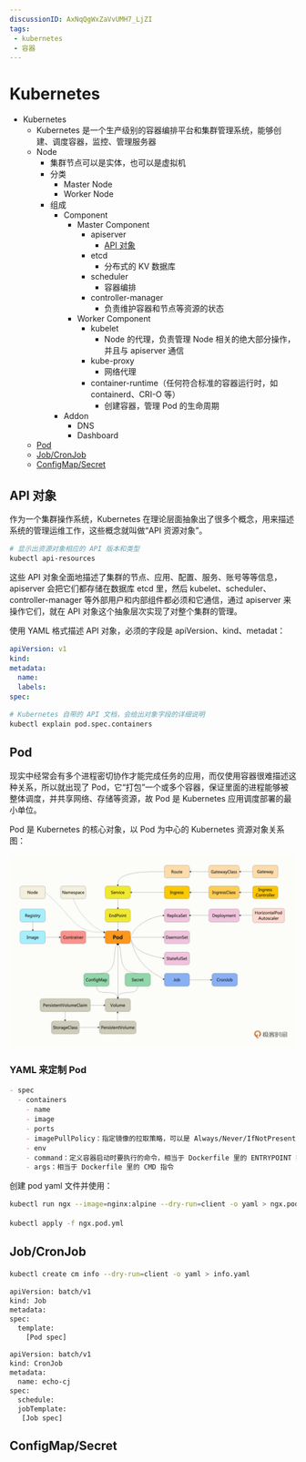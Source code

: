 ```yaml
---
discussionID: AxNqQgWxZaVvUMH7_LjZI
tags:
 - kubernetes
 - 容器
---
```


# Kubernetes

- Kubernetes
  - Kubernetes 是一个生产级别的容器编排平台和集群管理系统，能够创建、调度容器，监控、管理服务器
  - Node
    - 集群节点可以是实体，也可以是虚拟机
    - 分类
      - Master Node
      - Worker Node
    - 组成
      - Component
        - Master Component
          - apiserver
            - [API 对象](#api-对象)
          - etcd
            - 分布式的 KV 数据库
          - scheduler
            - 容器编排
          - controller-manager
            - 负责维护容器和节点等资源的状态
        - Worker Component
          - kubelet
            - Node 的代理，负责管理 Node 相关的绝大部分操作，并且与 apiserver 通信
          - kube-proxy
            - 网络代理
          - container-runtime（任何符合标准的容器运行时，如 containerd、CRI-O 等）
            - 创建容器，管理 Pod 的生命周期
      - Addon
        - DNS
        - Dashboard
  - [Pod](#pod)
  - [Job/CronJob](#jobcronjob)
  - [ConfigMap/Secret](#configmapsecret)

## API 对象

作为一个集群操作系统，Kubernetes 在理论层面抽象出了很多个概念，用来描述系统的管理运维工作，这些概念就叫做“API 资源对象”。

```sh
# 显示出资源对象相应的 API 版本和类型
kubectl api-resources 
```

这些 API 对象全面地描述了集群的节点、应用、配置、服务、账号等等信息，apiserver 会把它们都存储在数据库 etcd 里，然后 kubelet、scheduler、controller-manager 等外部用户和内部组件都必须和它通信，通过 apiserver 来操作它们，就在 API 对象这个抽象层次实现了对整个集群的管理。

使用 YAML 格式描述 API 对象，必须的字段是 apiVersion、kind、metadat：

```yaml
apiVersion: v1
kind: 
metadata:
  name: 
  labels:
spec:
```

```sh
# Kubernetes 自带的 API 文档，会给出对象字段的详细说明
kubectl explain pod.spec.containers
```

## Pod

现实中经常会有多个进程密切协作才能完成任务的应用，而仅使用容器很难描述这种关系，所以就出现了 Pod，它“打包”一个或多个容器，保证里面的进程能够被整体调度，并共享网络、存储等资源，故 Pod 是 Kubernetes 应用调度部署的最小单位。

Pod 是 Kubernetes 的核心对象，以 Pod 为中心的 Kubernetes 资源对象关系图：

![图 0](./images/1701509196718.png)  

### YAML 来定制 Pod

```markdown
- spec
  - containers
    - name
    - image
    - ports
    - imagePullPolicy：指定镜像的拉取策略，可以是 Always/Never/IfNotPresent
    - env
    - command：定义容器启动时要执行的命令，相当于 Dockerfile 里的 ENTRYPOINT 指令
    - args：相当于 Dockerfile 里的 CMD 指令
```

创建 pod yaml 文件并使用：

```sh
kubectl run ngx --image=nginx:alpine --dry-run=client -o yaml > ngx.pod.yml

kubectl apply -f ngx.pod.yml
```

## Job/CronJob

```sh
kubectl create cm info --dry-run=client -o yaml > info.yaml
```

```
apiVersion: batch/v1
kind: Job
metadata:
spec:
  template:
    [Pod spec]
```

```
apiVersion: batch/v1
kind: CronJob
metadata:
  name: echo-cj
spec:
  schedule:
  jobTemplate:
   [Job spec]
```

## ConfigMap/Secret